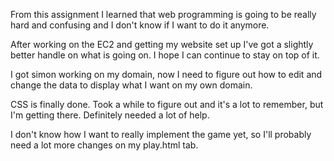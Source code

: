 From this assignment I learned that web programming is going to be really hard and confusing and I don't know if I want to do it anymore.

After working on the EC2 and getting my website set up I've got a slightly better handle on what is going on. I hope I can continue to stay on top of it.

I got simon working on my domain, now I need to figure out how to edit and change the data to display what I want on my own domain.

CSS is finally done. Took a while to figure out and it's a lot to remember, but I'm getting there. Definitely needed a lot of help.

I don't know how I want to really implement the game yet, so I'll probably need a lot more changes on my play.html tab.
